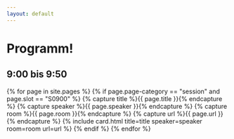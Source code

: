 ```yaml
---
layout: default
---
```


# Programm!

## 9:00 bis 9:50

<div class="card-columns">
{% for page in site.pages %}
	{% if page.page-category == "session" and page.slot == "S0900" %}
        {% capture title %}{{ page.title }}{% endcapture %}
        {% capture speaker %}{{ page.speaker }}{% endcapture %}
        {% capture room %}{{ page.room }}{% endcapture %}
        {% capture url %}{{ page.url }}{% endcapture %}
{% include card.html title=title speaker=speaker room=room url=url  %}
	{% endif %}
{% endfor %}
</div>